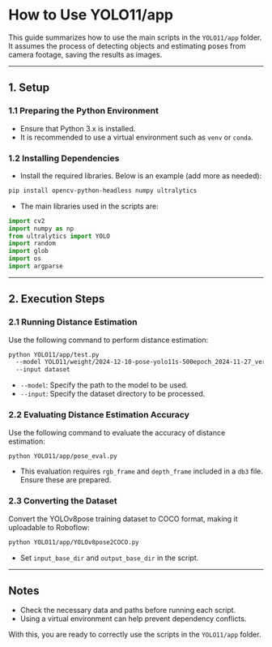 # How to Use YOLO11/app

This guide summarizes how to use the main scripts in the `YOLO11/app` folder. It assumes the process of detecting objects and estimating poses from camera footage, saving the results as images.

---

## 1. Setup

### 1.1 Preparing the Python Environment
- Ensure that Python 3.x is installed.
- It is recommended to use a virtual environment such as `venv` or `conda`.

### 1.2 Installing Dependencies
- Install the required libraries. Below is an example (add more as needed):

```bash
pip install opencv-python-headless numpy ultralytics
```

- The main libraries used in the scripts are:

```python
import cv2
import numpy as np
from ultralytics import YOLO
import random
import glob
import os
import argparse
```

---

## 2. Execution Steps

### 2.1 Running Distance Estimation
Use the following command to perform distance estimation:

```bash
python YOLO11/app/test.py
  --model YOLO11/weight/2024-12-10-pose-yolo11s-500epoch_2024-11-27_vertical_aug.pt
  --input dataset
```

- `--model`: Specify the path to the model to be used.
- `--input`: Specify the dataset directory to be processed.

### 2.2 Evaluating Distance Estimation Accuracy
Use the following command to evaluate the accuracy of distance estimation:

```bash
python YOLO11/app/pose_eval.py
```

- This evaluation requires `rgb_frame` and `depth_frame` included in a `db3` file. Ensure these are prepared.

### 2.3 Converting the Dataset
Convert the YOLOv8pose training dataset to COCO format, making it uploadable to Roboflow:

```bash
python YOLO11/app/YOLOv8pose2COCO.py
```

- Set `input_base_dir` and `output_base_dir` in the script.

---

## Notes
- Check the necessary data and paths before running each script.
- Using a virtual environment can help prevent dependency conflicts.

With this, you are ready to correctly use the scripts in the `YOLO11/app` folder.


